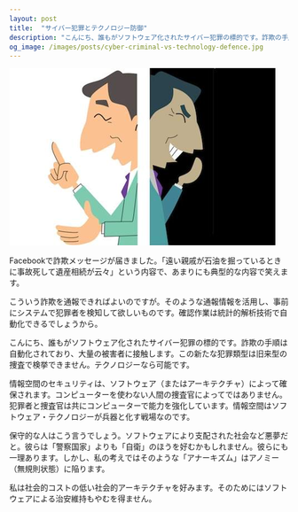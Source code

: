 ```yaml
---
layout: post
title:  "サイバー犯罪とテクノロジー防御"
description: "こんにち、誰もがソフトウェア化されたサイバー犯罪の標的です。詐欺の手順は自動化されており、大量の被害者に接触します。この新たな犯罪類型は旧来型の捜査で検挙できません。テクノロジーなら可能です。"
og_image: /images/posts/cyber-criminal-vs-technology-defence.jpg
---
```


<div class="eye-catch"><img src="/images/posts/cyber-criminal-vs-technology-defence.jpg"></div>

Facebookで詐欺メッセージが届きました。「遠い親戚が石油を掘っているときに事故死して遺産相続が云々」という内容で、あまりにも典型的な内容で笑えます。

こういう詐欺を通報できればよいのですが。そのような通報情報を活用し、事前にシステムで犯罪者を検知して欲しいものです。確認作業は統計的解析技術で自動化できるでしょうから。

こんにち、誰もがソフトウェア化されたサイバー犯罪の標的です。詐欺の手順は自動化されており、大量の被害者に接触します。この新たな犯罪類型は旧来型の捜査で検挙できません。テクノロジーなら可能です。

情報空間のセキュリティは、ソフトウェア（またはアーキテクチャ）によって確保されます。コンピューターを使わない人間の捜査官によってではありません。犯罪者と捜査官は共にコンピューターで能力を強化しています。情報空間はソフトウェア・テクノロジーが兵器と化す戦場なのです。

保守的な人はこう言うでしょう。ソフトウェアにより支配された社会など悪夢だと。彼らは「警察国家」よりも「自衛」のほうを好むかもしれません。彼らにも一理あります。しかし、私の考えではそのような「アナーキズム」はアノミー（無規則状態）に陥ります。

私は社会的コストの低い社会的アーキテクチャを好みます。そのためにはソフトウェアによる治安維持もやむを得ません。
